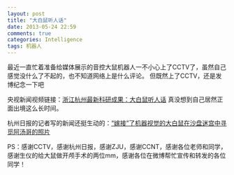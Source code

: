 ```yaml
---
layout: post
title: "大白鼠听人话"
date: 2013-05-24 22:59
comments: true
categories: Intelligence
tags: 机器人
---
```

<p>最近一直忙着准备给媒体展示的音控大鼠机器人一不小心上了CCTV了，虽然自己感觉没什么了不起的，也不知道网络上是什么评论。
但既然上了CCTV，还是发博纪念一下吧</p>

<p>央视新闻视频链接：<a href="http://tv.cntv.cn/vodplay/e58c8785e00a4ead9b83dfae5b53f12a/860010-1102010100">浙江杭州最新科研成果：大白鼠听人话</a>
真没想到自己居然正面出境这么长时间。</p>

<p>杭州日报的记者写的新闻还挺生动的：<a href="http://hzdaily.hangzhou.com.cn/hzrb/html/2013-05/24/content_1501396.htm">“嫁接”了机器视觉的大白鼠在沙盘迷宫中寻觅阿汤哥的照片</a></p>

<p>PS：感谢CCTV，感谢杭州日报，感谢ZJU，感谢CCNT，感谢各位老师和同学，感谢生仪的给大鼠做开颅手术的两位mm，感谢各位在微博帮忙宣传和转发的各位同学！</p>
